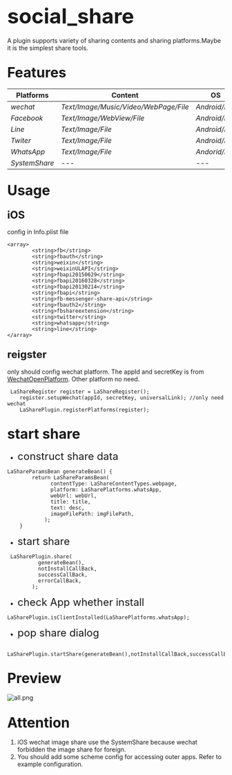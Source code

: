 # <font size=7>social_share</font>

A plugin supports variety of sharing contents and sharing platforms.Maybe it is the simplest share tools.    

## <font size=6>Features</font>

| Platforms | Content | OS  |
| ----  | ---- | ----|
| *wechat*    | *Text/Image/Music/Video/WebPage/File* | *Android/iOS*  |
| *Facebook*   | *Text/Image/WebView/File*| *Android/iOS* |
| *Line* | *Text/Image/File* | *Android/iOS*|
| *Twiter*| *Text/Image/File* | *Android/iOS*|
| *WhatsApp*| *Text/Image/File* | *Andorid/iOS*|
| *SystemShare* | *---* | *---* |


## <font size=6>Usage</font>
### <font size=5>iOS</font>
config in Info.plist file
```
<array>
		<string>fb</string>
		<string>fbauth</string>
		<string>weixin</string>
		<string>weixinULAPI</string>
		<string>fbapi20150629</string>
		<string>fbapi20160328</string>
		<string>fbapi20130214</string>
		<string>fbapi</string>
		<string>fb-messenger-share-api</string>
		<string>fbauth2</string>
		<string>fbshareextension</string>
		<string>twitter</string>
		<string>whatsapp</string>
		<string>line</string>
</array>
```  


### <font size=5>reigster</font>
only should config wechat platform. The appId and secretKey is from [WechatOpenPlatform](https://open.weixin.qq.com/). Other platform no need.
```
 LaShareRegister register = LaShareRegister();
    register.setupWechat(appId, secretKey, universalLink); //only need wechat 
    LaSharePlugin.registerPlatforms(register);
```  
## <font size=6>start share</font>
* <font size =5>construct share data</font>
```
LaShareParamsBean generateBean() {
        return LaShareParamsBean(
              contentType: LaShareContentTypes.webpage,
              platform: LaSharePlatforms.whatsApp,
              webUrl: webUrl,
              title: title,
              text: desc,
              imageFilePath: imgFilePath,
            );
    }
```  
* <font size=5>start share</font>
```
 LaSharePlugin.share(
          generateBean(),
          notInstallCallBack,
          successCallBack,
          errorCallBack,
        );
```  
* <font size=5>check App whether install</font>
```
LaSharePlugin.isClientInstalled(LaSharePlatforms.whatsApp);
```  
* <font size=5>pop share dialog</font>
```
   LaSharePlugin.startShare(generateBean(),notInstallCallBack,successCallBack,errorCallBack);
```  
## <font size=6>Preview</font>
![all.png](https://s2.loli.net/2022/07/13/zTl4wc7PvIAoKx3.png)
## <font size=6>Attention</font>
1. iOS wechat image share use the SystemShare because wechat forbidden the image share for foreign.
2. You should add some scheme config for accessing outer apps. Refer to example configuration.  

